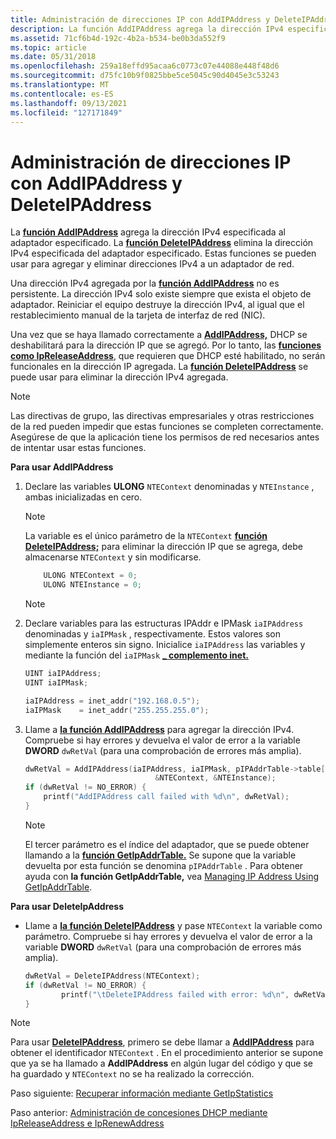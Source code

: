 ```yaml
---
title: Administración de direcciones IP con AddIPAddress y DeleteIPAddress
description: La función AddIPAddress agrega la dirección IPv4 especificada al adaptador especificado.
ms.assetid: 71cf6b4d-192c-4b2a-b534-be0b3da552f9
ms.topic: article
ms.date: 05/31/2018
ms.openlocfilehash: 259a18effd95acaa6c0773c07e44088e448f48d6
ms.sourcegitcommit: d75fc10b9f0825bbe5ce5045c90d4045e3c53243
ms.translationtype: MT
ms.contentlocale: es-ES
ms.lasthandoff: 09/13/2021
ms.locfileid: "127171849"
---
```

# <a name="manage-ip-addresses-with-addipaddress-deleteipaddress"></a>Administración de direcciones IP con AddIPAddress y DeleteIPAddress

La [**función AddIPAddress**](/windows/desktop/api/Iphlpapi/nf-iphlpapi-addipaddress) agrega la dirección IPv4 especificada al adaptador especificado. La [**función DeleteIPAddress**](/windows/desktop/api/Iphlpapi/nf-iphlpapi-deleteipaddress) elimina la dirección IPv4 especificada del adaptador especificado. Estas funciones se pueden usar para agregar y eliminar direcciones IPv4 a un adaptador de red.

Una dirección IPv4 agregada por la [**función AddIPAddress**](/windows/desktop/api/Iphlpapi/nf-iphlpapi-addipaddress) no es persistente. La dirección IPv4 solo existe siempre que exista el objeto de adaptador. Reiniciar el equipo destruye la dirección IPv4, al igual que el restablecimiento manual de la tarjeta de interfaz de red (NIC).

Una vez que se haya llamado correctamente a [**AddIPAddress,**](/windows/desktop/api/Iphlpapi/nf-iphlpapi-addipaddress) DHCP se deshabilitará para la dirección IP que se agregó. Por lo tanto, las [**funciones como IpReleaseAddress**](/windows/desktop/api/Iphlpapi/nf-iphlpapi-ipreleaseaddress), que requieren que DHCP esté habilitado, no serán funcionales en la dirección IP agregada. La [**función DeleteIPAddress**](/windows/desktop/api/Iphlpapi/nf-iphlpapi-deleteipaddress) se puede usar para eliminar la dirección IPv4 agregada.

> [!Note]  
> Las directivas de grupo, las directivas empresariales y otras restricciones de la red pueden impedir que estas funciones se completen correctamente. Asegúrese de que la aplicación tiene los permisos de red necesarios antes de intentar usar estas funciones.

 

**Para usar AddIPAddress**

1.  Declare las variables **ULONG** `NTEContext` denominadas y `NTEInstance` , ambas inicializadas en cero.
    > [!Note]  
    > La variable es el único parámetro de la `NTEContext` [**función DeleteIPAddress;**](/windows/desktop/api/Iphlpapi/nf-iphlpapi-deleteipaddress) para eliminar la dirección IP que se agrega, debe almacenarse `NTEContext` y sin modificarse.

     

    ```C++
        ULONG NTEContext = 0;
        ULONG NTEInstance = 0;
    
    ```

    

    > [!Note]  

     

2.  Declare variables para las estructuras IPAddr e IPMask `iaIPAddress` denominadas y `iaIPMask` , respectivamente. Estos valores son simplemente enteros sin signo. Inicialice `iaIPAddress` las variables y mediante la función del `iaIPMask` [**\_ complemento inet.**](/windows/win32/api/winsock2/nf-winsock2-inet_addr)
    ```C++
    UINT iaIPAddress;
    UINT iaIPMask;

    iaIPAddress = inet_addr("192.168.0.5");
    iaIPMask    = inet_addr("255.255.255.0");
    ```

    

3.  Llame a [**la función AddIPAddress**](/windows/desktop/api/Iphlpapi/nf-iphlpapi-addipaddress) para agregar la dirección IPv4. Compruebe si hay errores y devuelva el valor de error a la variable **DWORD** `dwRetVal` (para una comprobación de errores más amplia).
    ```C++
    dwRetVal = AddIPAddress(iaIPAddress, iaIPMask, pIPAddrTable->table[0].dwIndex, 
                                 &NTEContext, &NTEInstance);
    if (dwRetVal != NO_ERROR) {
        printf("AddIPAddress call failed with %d\n", dwRetVal);
    }
    ```

    

    > [!Note]  
    > El tercer parámetro es el índice del adaptador, que se puede obtener llamando a la [**función GetIpAddrTable.**](/windows/desktop/api/Iphlpapi/nf-iphlpapi-getipaddrtable) Se supone que la variable devuelta por esta función se denomina `pIPAddrTable` . Para obtener ayuda con **la función GetIpAddrTable,** vea [Managing IP Address Using GetIpAddrTable](managing-ip-addresses-using-getipaddrtable.md).

     

**Para usar DeleteIpAddress**

-   Llame a [**la función DeleteIPAddress**](/windows/desktop/api/Iphlpapi/nf-iphlpapi-deleteipaddress) y pase `NTEContext` la variable como parámetro. Compruebe si hay errores y devuelva el valor de error a la variable **DWORD** `dwRetVal` (para una comprobación de errores más amplia).
    ```C++
    dwRetVal = DeleteIPAddress(NTEContext);
    if (dwRetVal != NO_ERROR) {
            printf("\tDeleteIPAddress failed with error: %d\n", dwRetVal);
    } 
    ```

    

> [!Note]  
> Para usar [**DeleteIPAddress**](/windows/desktop/api/Iphlpapi/nf-iphlpapi-deleteipaddress), primero se debe llamar a [**AddIPAddress**](/windows/desktop/api/Iphlpapi/nf-iphlpapi-addipaddress) para obtener el identificador `NTEContext` . En el procedimiento anterior se supone que ya se ha llamado a **AddIPAddress** en algún lugar del código y que se ha guardado y `NTEContext` no se ha realizado la corrección.

 

Paso siguiente: [Recuperar información mediante GetIpStatistics](retrieving-information-using-getipstatistics.md)

Paso anterior: [Administración de concesiones DHCP mediante IpReleaseAddress e IpRenewAddress](managing-dhcp-leases-using-ipreleaseaddress-and-iprenewaddress.md)

 

 
